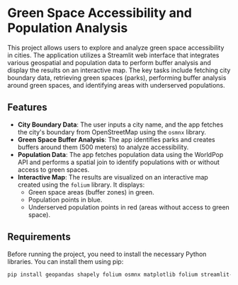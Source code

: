 # Green Space Accessibility and Population Analysis

This project allows users to explore and analyze green space accessibility in cities. The application utilizes a Streamlit web interface that integrates various geospatial and population data to perform buffer analysis and display the results on an interactive map. The key tasks include fetching city boundary data, retrieving green spaces (parks), performing buffer analysis around green spaces, and identifying areas with underserved populations.

## Features

- **City Boundary Data**: The user inputs a city name, and the app fetches the city's boundary from OpenStreetMap using the `osmnx` library.
- **Green Space Buffer Analysis**: The app identifies parks and creates buffers around them (500 meters) to analyze accessibility.
- **Population Data**: The app fetches population data using the WorldPop API and performs a spatial join to identify populations with or without access to green spaces.
- **Interactive Map**: The results are visualized on an interactive map created using the `folium` library. It displays:
  - Green space areas (buffer zones) in green.
  - Population points in blue.
  - Underserved population points in red (areas without access to green space).

## Requirements

Before running the project, you need to install the necessary Python libraries. You can install them using pip:

```bash
pip install geopandas shapely folium osmnx matplotlib folium streamlit-folium ipython streamlit pyngrok



